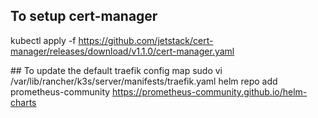 ## To setup cert-manager
kubectl apply -f https://github.com/jetstack/cert-manager/releases/download/v1.1.0/cert-manager.yaml

## To update the default traefik config map
sudo vi /var/lib/rancher/k3s/server/manifests/traefik.yaml
helm repo add prometheus-community https://prometheus-community.github.io/helm-charts
